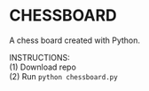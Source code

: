 # CHESSBOARD

A chess board created with Python.

INSTRUCTIONS:<br/>
(1) Download repo<br/>
(2) Run `python chessboard.py`
